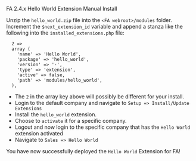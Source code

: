 FA 2.4.x Hello World Extension Manual Install

Unzip the `hello_world.zip` file into the `<FA webroot>/modules` folder.
Increment the `$next_extension_id` variable and append a stanza like the following into the `installed_extensions.php` file:
````
  2 => 
  array (
    'name' => 'Hello World',
    'package' => 'hello_world',
    'version' => '-',
    'type' => 'extension',
    'active' => false,
    'path' => 'modules/hello_world',
  ),
````
* The `2` in the array key above will possibly be different for your install.
* Login to the default company and navigate to `Setup => Install/Update Extensions`
* Install the `hello_world` extension.
* Choose to `activate` it for a specific company.
* Logout and now login to the specific company that has the `Hello World` extension activated
* Navigate to `Sales => Hello World`

You have now successfully deployed the `Hello World` Extension for FA!
